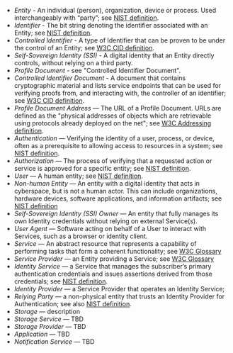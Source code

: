  - <dfn>Entity</dfn> - An individual (person), organization, device or process. Used interchangeably with “party”; see [NIST definition](https://csrc.nist.gov/glossary/term/entity).
 - <dfn>Identifier</dfn> - The bit string denoting the identifier associated with an Entity; see [NIST definition](https://csrc.nist.gov/glossary/term/identifier).
 - <dfn>Controlled Identifier</dfn> - A type of Identifier that can be proven to be under the control of an Entity; see [W3C CID definition](https://www.w3.org/TR/cid-1.0/#dfn-controlled-identifier).
 - <dfn>Self-Sovereign Identity (SSI)</dfn> - A digital identity that an Entity directly controls, without relying on a third party.
 - <dfn>Profile Document</dfn> - see "Controlled Identifier Document".
 - <dfn>Controlled Identifier Document</dfn> - A document that contains cryptographic material and lists service endpoints that can be used for verifying proofs from, and interacting with, the controller of an identifier; see [W3C CID definition](https://www.w3.org/TR/cid-1.0/#dfn-controlled-identifier-document).
 - <dfn>Profile Document Address</dfn> — The URL of a Profile Document. URLs are defined as the "physical addresses of objects which are retrievable using protocols already deployed on the net"; see [W3C Addressing definition](https://www.w3.org/Addressing/URL/url-spec.html).
 - <dfn>Authentication</dfn> — Verifying the identity of a user, process, or device, often as a prerequisite to allowing access to resources in a system; see [NIST definition](https://csrc.nist.gov/glossary/term/authentication).
 - <dfn>Authorization</dfn> — The process of verifying that a requested action or service is approved for a specific entity; see [NIST definition](https://csrc.nist.gov/glossary/term/authorization).
 - <dfn>User</dfn> — A human entity; see [NIST definition](https://csrc.nist.gov/glossary/term/user).
 - <dfn>Non-human Entity</dfn> — An entity with a digital identity that acts in cyberspace, but is not a human actor. This can include organizations, hardware devices, software applications, and information artifacts; see [NIST definition](https://csrc.nist.gov/glossary/term/non-human_entity)
 - <dfn>Self-Sovereign Identity (SSI) Owner</dfn> — An entity that fully manages its own Identity credentials without relying on external Service(s).
 - <dfn>User Agent</dfn> — Software acting on behalf of a User to interact with Services, such as a browser or identity client.
 - <dfn>Service</dfn> — An abstract resource that represents a capability of performing tasks that form a coherent functionality; see [W3C Glossary](https://www.w3.org/TR/ws-gloss/#service)
 - <dfn>Service Provider</dfn> — an Entity providing a Service; see [W3C Glossary](https://www.w3.org/TR/ws-gloss/#providerentity)
 - <dfn>Identity Service</dfn> — a Service that manages the subscriber’s primary authentication credentials and issues assertions derived from those credentials; see [NIST definition](https://csrc.nist.gov/glossary/term/identity_provider).
 - <dfn>Identity Provider</dfn> — a Service Provider that operates an Identity Service;
 - <dfn>Relying Party</dfn> — a non-physical entity that trusts an Identity Provider for Authentication; see also [NIST definition](https://csrc.nist.gov/glossary/term/relying_party).
 - <dfn>Storage</dfn> — description
 - <dfn>Storage Service</dfn> — TBD
 - <dfn>Storage Provider</dfn> — TBD
 - <dfn>Application</dfn> — TBD
 - <dfn>Notification Service</dfn> — TBD
